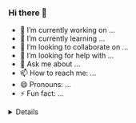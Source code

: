 ### Hi there 👋

- 🔭 I’m currently working on ...
- 🌱 I’m currently learning ...
- 👯 I’m looking to collaborate on ...
- 🤔 I’m looking for help with ...
- 💬 Ask me about ...
- 📫 How to reach me: ...
- 😄 Pronouns: ...
- ⚡ Fun fact: ...

<details>
[![Anurag's github stats](https://github-readme-stats.vercel.app/api?username=Eraylee)](https://github.com/anuraghazra/github-readme-stats)
</details>
  
